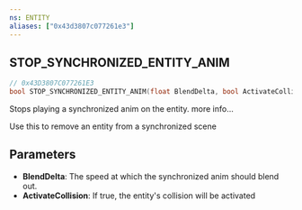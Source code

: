 ```yaml
---
ns: ENTITY
aliases: ["0x43d3807c077261e3"]
---
```

## STOP_SYNCHRONIZED_ENTITY_ANIM

```c
// 0x43D3807C077261E3
bool STOP_SYNCHRONIZED_ENTITY_ANIM(float BlendDelta, bool ActivateCollision);
```

Stops playing a synchronized anim on the entity. more info...

Use this to remove an entity from a synchronized scene


## Parameters
* **BlendDelta**: The speed at which the synchronized anim should blend out.
* **ActivateCollision**: If true, the entity's collision will be activated
